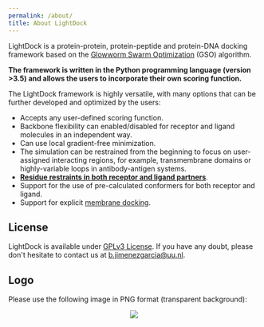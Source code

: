 ```yaml
---
permalink: /about/
title: About LightDock
---
```


LightDock is a protein-protein, protein-peptide and protein-DNA docking framework based on the [Glowworm Swarm Optimization](https://link.springer.com/article/10.1007/s11721-008-0021-5) (GSO) algorithm.

**The framework is written in the Python programming language (version >3.5) and allows the users to incorporate their own scoring function.**

The LightDock framework is highly versatile, with many options that can be further developed and optimized by the users:

* Accepts any user-defined scoring function.
* Backbone flexibility can enabled/disabled for receptor and ligand molecules in an independent way.
* Can use local gradient-free minimization.
* The simulation can be restrained from the beginning to focus on user-assigned interacting regions, for example, transmembrane domains or highly-variable loops in antibody-antigen systems.
* [**Residue restraints in both receptor and ligand partners**](https://doi.org/10.1093/bioinformatics/btz642).
* Support for the use of pre-calculated conformers for both receptor and ligand.
* Support for explicit [membrane docking](https://www.nature.com/articles/s41467-020-20076-5).


## License
LightDock is available under [GPLv3 License](https://github.com/lightdock/lightdock/blob/master/LICENSE). If you have any doubt, please don't hesitate to contact us at <b.jimenezgarcia@uu.nl>.


## Logo
Please use the following image in PNG format (transparent background):

<p align="center">
    <img src="../assets/images/lightdock_logo.png">
</p>

